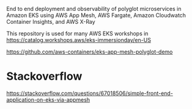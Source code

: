 
End to end deployment and observability of polyglot microservices in Amazon EKS using AWS App Mesh, AWS Fargate, Amazon Cloudwatch Container Insights, and AWS X-Ray

This repository is used for many AWS EKS workshops in https://catalog.workshops.aws/eks-immersionday/en-US

https://github.com/aws-containers/eks-app-mesh-polyglot-demo

# Stackoverflow
https://stackoverflow.com/questions/67018506/simple-front-end-application-on-eks-via-appmesh